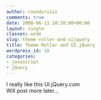 ```yaml
---
author: roundcrisis
comments: true
date: 2008-06-11 18:20:00+00:00
layout: single
classes: wide
slug: theme-roller-and-uijquery
title: Theme Roller and UI.jQuery
wordpress_id: 18
categories:
- javascript
- jQuery
---
```


I really like this UI.jQuery.com  
Will post more later...
